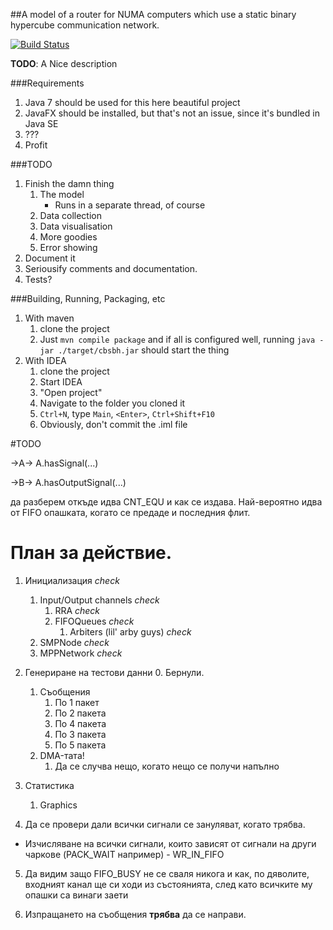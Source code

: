 ##A model of a router for NUMA computers which use a static binary hypercube communication network.

[![Build Status](https://travis-ci.org/chilyashev/CrossbarSwitchBinaryHyperCube.svg?branch=master)](https://travis-ci.org/chilyashev/CrossbarSwitchBinaryHyperCube)

**TODO**: A Nice description


###Requirements
1. Java 7 should be used for this here beautiful project
2. JavaFX should be installed, but that's not an issue, since it's bundled in Java SE
3. ???
4. Profit


###TODO
1. Finish the damn thing
    1. The model
        - Runs in a separate thread, of course
    2. Data collection
    3. Data visualisation
    4. More goodies
    5. Error showing
2. Document it
3. Seriousify comments and documentation.
4. Tests?


###Building, Running, Packaging, etc

1. With maven
    1. clone the project
    2. Just `mvn compile package` and if all is configured well, running `java -jar ./target/cbsbh.jar` should start the thing
2. With IDEA
    1. clone the project
    2. Start IDEA
    3. "Open project"
    4. Navigate to the folder you cloned it
    5. `Ctrl+N`, type `Main`, `<Enter>`, `Ctrl+Shift+F10`
    6. Obviously, don't commit the .iml file



#TODO

->А->
A.hasSignal(...)

->B->
A.hasOutputSignal(...)


да разберем откъде идва CNT_EQU и как се издава.
Най-вероятно идва от FIFO опашката, когато се предаде и последния флит.


# План за действие.


1. Инициализация *check*
    1. Input/Output channels *check*
        1. RRA *check*
        2. FIFOQueues *check*
            1. Arbiters (lil' arby guys) *check*
    2. SMPNode *check*
    3. MPPNetwork *check*
2. Генериране на тестови данни
    0. Бернули.
    1. Съобщения
        1. По 1 пакет
        2. По 2 пакета
        3. По 4 пакета
        4. По 3 пакета
        5. По 5 пакета
    2. DMA-тата!
        1. Да се случва нещо, когато нещо се получи напълно
3. Статистика
    1. Graphics


4. Да се провери дали всички сигнали се зануляват, когато трябва.


- Изчисляване на всички сигнали, които зависят от сигнали на други чаркове (PACK_WAIT например)
        - WR_IN_FIFO

5. Да видим защо FIFO_BUSY не се сваля никога и как, по дяволите, входният канал ще си ходи из състоянията, след като всичките му опашки са винаги заети

6. Изпращането на съобщения **трябва** да се направи.